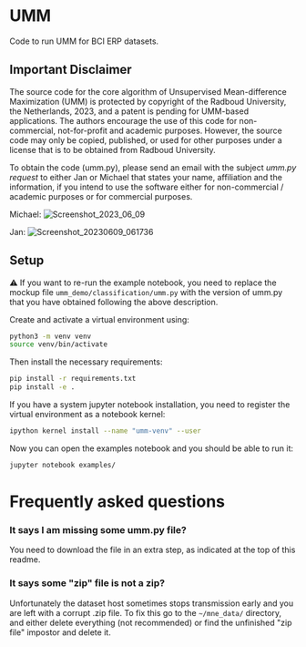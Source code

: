 # UMM

Code to run UMM for BCI ERP datasets.

## Important Disclaimer

The source code for the core algorithm of Unsupervised Mean-difference Maximization (UMM) is protected by copyright of the Radboud University, the Netherlands, 2023, and a patent is pending for UMM-based applications. The authors encourage the use of this code for non-commercial, not-for-profit and academic purposes. However, the source code may only be copied, published, or used for other purposes under a license that is to be obtained from Radboud University.

To obtain the code (umm.py), please send an email with the subject _umm.py request_ to either Jan or Michael that states your name, affiliation and the information, if you intend to use the software either for non-commercial / academic purposes or for commercial purposes.

Michael: ![Screenshot_2023_06_09](https://github.com/jsosulski/umm_demo/assets/8556638/7370abdf-9452-4727-a223-c70adfc1f6ce)

Jan: ![Screenshot_20230609_061736](https://github.com/jsosulski/umm_demo/assets/2545339/7aa2393d-ffe6-4799-a05d-d57bf6894093)


## Setup

:warning: If you want to re-run the example notebook, you need to replace the mockup file `umm_demo/classification/umm.py` with the version of umm.py that you have obtained following the above description.

Create and activate a virtual environment using:

```bash
python3 -m venv venv
source venv/bin/activate
```

Then install the necessary requirements:
```bash
pip install -r requirements.txt
pip install -e .
```

If you have a system jupyter notebook installation, you need to register the virtual environment as a notebook kernel:

```bash
ipython kernel install --name "umm-venv" --user
```

Now you can open the examples notebook and you should be able to run it:

```bash
jupyter notebook examples/
```


# Frequently asked questions

### It says I am missing some umm.py file?

You need to download the file in an extra step, as indicated at the top of this readme.

### It says some "zip" file is not a zip?

Unfortunately the dataset host sometimes stops transmission early and you are left with a corrupt .zip file.
To fix this go to the `~/mne_data/` directory, and either delete everything (not recommended) or find the unfinished "zip file" impostor and delete it.

